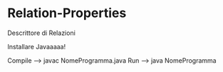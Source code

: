 # Relation-Properties
Descrittore di Relazioni

Installare Javaaaaa!

Compile --> javac NomeProgramma.java
Run --> java NomeProgramma
